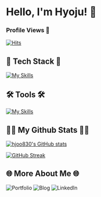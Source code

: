 <h1>Hello, I'm Hyoju! 👋</h1>

<h3>Profile Views 👀</h3>

[![Hits](https://hits.seeyoufarm.com/api/count/incr/badge.svg?url=https%3A%2F%2Fgithub.com%2Fhjoo830&count_bg=%23555555&title_bg=%23000000&icon=github.svg&icon_color=%23E7E7E7&title=hits&edge_flat=false)](https://hits.seeyoufarm.com)

<h2>🚀 Tech Stack 🚀</h2>

[![My Skills](https://skillicons.dev/icons?i=js,react,html,css,python)](https://skillicons.dev)

<h2>🛠 Tools 🛠</h2>

[![My Skills](https://skillicons.dev/icons?i=git,github,vscode,androidstudio,notion,figma,aws)](https://skillicons.dev)

<h2>👩‍💻 My Github Stats 👩‍💻</h2>
  
 [![hjoo830's GitHub stats](https://github-readme-stats.vercel.app/api?username=hjoo830&hide_title=true&show_icons=true&include_all_commits=true&theme=transparent&height=150&cache_seconds=1800&hide_rank=true)](https://github.com/anuraghazra/github-readme-stats)

[![GitHub Streak](https://github-readme-streak-stats.herokuapp.com/?user=hjoo830&theme=tokyonight)](https://git.io/streak-stats)

<h2>🌐 More About Me 🌐</h2>
<a href="https://hwanghyoju-portfolio.netlify.app/" target="_blank" style="text-decoration: none; display: inline-block;">
  <img src="https://img.shields.io/badge/Portfolio-393E46?style=for-the-badge&logo=readme&logoColor=white" alt="Portfolio"/>
</a>
<a href="https://velog.io/@hjoo830/posts" target="_blank" style="text-decoration: none; display: inline-block;">
  <img src="https://img.shields.io/badge/velog-20C997?style=for-the-badge&logo=velog&logoColor=white" alt="Blog"/>
</a>
<a href="https://www.linkedin.com/in/%ED%9A%A8%EC%A3%BC-%ED%99%A9-629560331/" target="_blank" style="text-decoration: none; display: inline-block;">
  <img src="https://img.shields.io/badge/LinkedIn-0A66C2?style=for-the-badge&logo=linkedin&logoColor=white" alt="LinkedIn"/>
</a>

<!--
**hjoo830/hjoo830** is a ✨ _special_ ✨ repository because its `README.md` (this file) appears on your GitHub profile.

Here are some ideas to get you started:

- 🔭 I’m currently working on ...
- 🌱 I’m currently learning ...
- 👯 I’m looking to collaborate on ...
- 🤔 I’m looking for help with ...
- 💬 Ask me about ...
- 📫 How to reach me: ...
- 😄 Pronouns: ...
- ⚡ Fun fact: ...
-->
